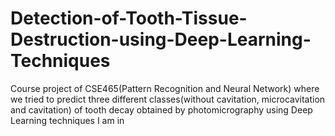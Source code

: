 # Detection-of-Tooth-Tissue-Destruction-using-Deep-Learning-Techniques
Course project of CSE465(Pattern Recognition and Neural Network) where we tried to predict three different classes(without cavitation, microcavitation and cavitation) of tooth decay obtained by photomicrography using Deep Learning techniques
I am in
